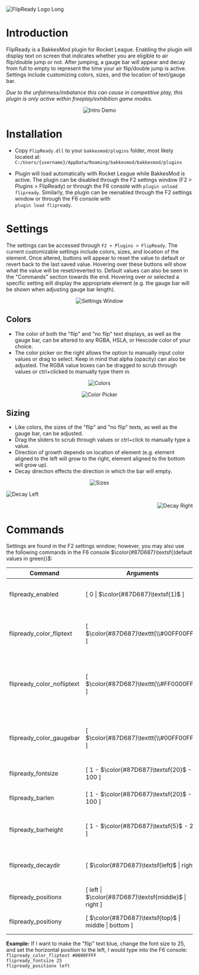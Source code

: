 ![FlipReady Logo Long](https://github.com/KieranCanter/FlipReady/assets/74733079/daf10696-262d-4701-a09c-e532a969c486)

# Introduction

FlipReady is a BakkesMod plugin for Rocket League. Enabling the plugin will display text on screen that indicates whether you are eligible to air flip/double jump or not. After jumping, a gauge bar will appear and decay from full to empty to represent the time your air flip/double jump is active. Settings include customizing colors, sizes, and the location of text/gauge bar.

*Due to the unfairness/imbalance this can cause in competitive play, this plugin is only active within freeplay/exhibition game modes.*
<p align="center">
  <img src="https://github.com/KieranCanter/FlipReady/assets/74733079/373de1ed-5877-46d0-be32-822accfd42f5" alt="Intro Demo" />
</p>


# Installation

* Copy `FlipReady.dll` to your `bakkesmod/plugins` folder, most likely located at: 
  `C:/Users/{username}/AppData/Roaming/bakkesmod/bakkesmod/plugins`

* Plugin will load automatically with Rocket League while BakkesMod is active. The plugin can be disabled through the F2 settings window (F2 > Plugins > FlipReady) or through the F6 console with `plugin unload flipready`. Similarly, the plugin can be reenabled through the F2 settings window or through the F6 console with  
`plugin load flipready`.

# Settings
The settings can be accessed through `F2 > Plugins > FlipReady`. The current customizable settings include colors, sizes, and location of the element. Once altered, buttons will appear to reset the value to default or revert back to the last saved value. Hovering over these buttons will show what the value will be reset/reverted to. Default values can also be seen in the "Commands" section towards the end. Hovering over or selected a specific setting will display the appropriate element (e.g. the gauge bar will be shown when adjusting gauge bar length).

<p align="center">
  <img src="https://github.com/KieranCanter/FlipReady/assets/74733079/c7d49e4e-761c-42c8-88de-7e11f166ef7b" alt="Settings Window" />
</p>


## Colors
* The color of both the "flip" and "no flip" text displays, as well as the gauge bar, can be altered to any RGBA, HSLA, or Hexcode color of your choice.
* The color picker on the right allows the option to manually input color values or drag to select. Keep in mind that alpha (opacity) can also be adjusted. The RGBA value boxes can be dragged to scrub through values or ctrl+clicked to manually type them in.

<p align="center">
  <img src="https://github.com/KieranCanter/FlipReady/assets/74733079/711caea8-9f16-4222-92b6-edf8fb10d4eb" alt="Colors" />
</p>
<p align="center">
  <img src="https://github.com/KieranCanter/FlipReady/assets/74733079/6d26e449-8ab0-4d40-b39a-8498edbc1de0" alt="Color Picker" />
</p>

## Sizing
* Like colors, the sizes of the "flip" and "no flip" texts, as well as the gauge bar, can be adjusted.
* Drag the sliders to scrub through values or ctrl+click to manually type a value.
* Direction of growth depends on location of element (e.g. element aligned to the left will grow to the right, element aligned to the bottom will grow up).
* Decay direction effects the direction in which the bar will empty.

<p align="center">
  <img src="[https://github.com/KieranCanter/FlipReady/assets/74733079/5a12e941-e796-47cf-bb12-b789b30eb6e5]" alt="Sizes" />
</p>

<p align="left">
  <img src="[https://github.com/KieranCanter/FlipReady/assets/74733079/081cae72-c846-45c4-97db-476ebc00c627]" alt="Decay Left" />
</p>

<p align="right">
  <img src="[https://github.com/KieranCanter/FlipReady/assets/74733079/e5e922fe-e9b4-4d28-9852-caa023f65cb3]" alt="Decay Right" />
</p>

# Commands
Settings are found in the F2 settings window; however, you may also use the following commands in the F6 console $\color{#87D687}\textsf{(default values in green)}$:

| Command                    | Arguments                                               | Effect                                            |
| -------------------------- | ------------------------------------------------------- | ------------------------------------------------- |
| flipready_enabled          | [ 0 \| $\color{#87D687}\textsf{1}$ ]                    | [ Disable plugin \| Enable plugin]                |
| flipready_color_fliptext   | [ $\color{#87D687}\texttt{\\#00FF00FF}$ ]               | [ Change "flip" text color with RGBA hexcode ]    |
| flipready_color_nofliptext | [ $\color{#87D687}\texttt{\\#FF0000FF}$ ]               | [ Change "no flip" text color with RGBA hexcode ] |
| flipready_color_gaugebar   | [ $\color{#87D687}\texttt{\\#00FF00FF}$ ]               | [ Change gauge bar color with RGBA hexcode ]      |
| flipready_fontsize         | [ 1 - $\color{#87D687}\textsf{20}$ - 100 ]              | [ Change font size ]                              |
| flipready_barlen           | [ 1 - $\color{#87D687}\textsf{20}$ - 100 ]              | [ Change gauge bar length ]                       |
| flipready_barheight        | [ 1 - $\color{#87D687}\textsf{5}$ - 25 ]                | [ Change gauge bar height ]                       |
| flipready_decaydir         | [ $\color{#87D687}\textsf{left}$ \| right ]             | [ Change direction gauge bar decays ]             |
| flipready_positionx        | [ left \| $\color{#87D687}\textsf{middle}$ \| right ]   | [ Change horizontal position ]                    |
| flipready_positiony        | [ $\color{#87D687}\textsf{top}$ \| middle \| bottom ]   | [ Change vertical position ]                      |

**Example:** If I want to make the "flip" text blue, change the font size to 25, and set the horizontal position to the left, I would type into the F6 console:  
`flipready_color_fliptext #0000FFFF`  
`flipready_fontsize 25`  
`flipready_positionx left`  
